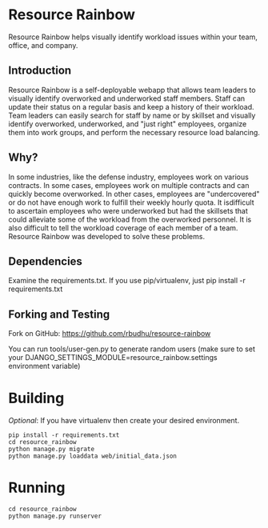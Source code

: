 # Resource Rainbow
Resource Rainbow helps visually identify workload issues within your team, office, and company.

## Introduction

Resource Rainbow is a self-deployable webapp that allows team leaders to visually identify overworked and underworked staff members.
Staff can update their status on a regular basis and keep a history of their workload.  Team leaders can easily search for staff by name or by skillset
and visually identify overworked, underworked, and "just right" employees, organize them into work groups, and perform the necessary resource load balancing.

## Why?

In some industries, like the defense industry, employees work on various contracts.  In some cases, employees work on multiple
contracts and can quickly become overworked.  In other cases, employees are "undercovered" or do not have enough work to fulfill
their weekly hourly quota.  It isdifficult to ascertain employees who were underworked but had the skillsets that could alleviate
some of the workload from the overworked personnel.  It is also difficult to tell the workload coverage of each member of a team.
Resource Rainbow was developed to solve these problems.

## Dependencies

Examine the requirements.txt. If you use pip/virtualenv, just pip install -r requirements.txt


## Forking and Testing

Fork on GitHub: https://github.com/rbudhu/resource-rainbow

You can run tools/user-gen.py to generate random users (make sure to set your DJANGO_SETTINGS_MODULE=resource_rainbow.settings environment variable)

# Building

*Optional*: If you have virtualenv then create your desired environment.

    pip install -r requirements.txt
    cd resource_rainbow
    python manage.py migrate
    python manage.py loaddata web/initial_data.json


# Running

    cd resource_rainbow
    python manage.py runserver
